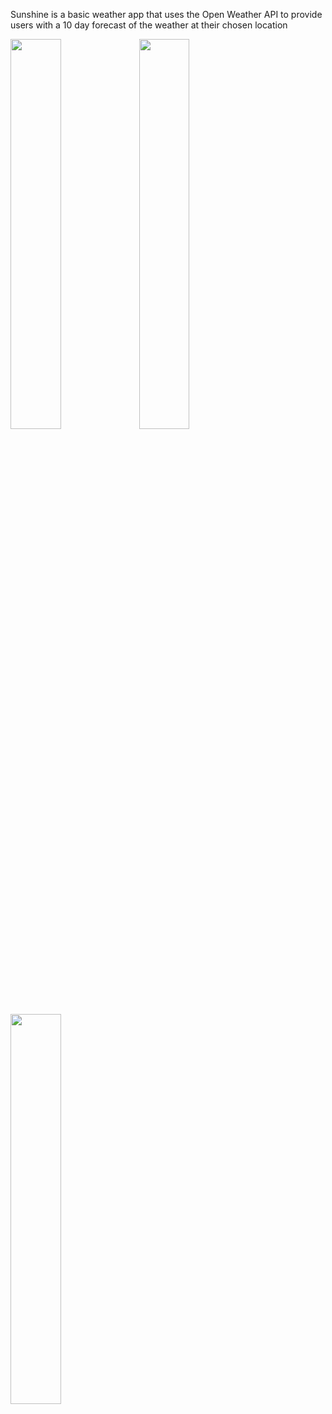 Sunshine is a basic weather app that uses the Open Weather API to provide users with a 10 day forecast of the weather at their chosen location

<img width="40%" src="https://user-images.githubusercontent.com/1822531/33596647-3b67f986-d951-11e7-9e74-45c7d577a6d3.png" />
<img width="40%" src="https://user-images.githubusercontent.com/1822531/33596675-5501faf4-d951-11e7-8d69-fb6c4efe032c.png" />
<img width="40%" src="https://user-images.githubusercontent.com/1822531/33596677-58098faa-d951-11e7-9c83-db51100ac78c.png" />
